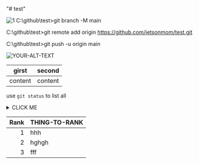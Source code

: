 "# test" 

![1](https://user-images.githubusercontent.com/92077615/195996623-b9379a7e-6247-4064-9f0f-8f2f2229b085.jpg)
C:\github\test>git branch -M main

C:\github\test>git remote add origin https://github.com/jetsonmom/test.git

C:\github\test>git push -u origin main

<picture>
 <source media="(prefers-color-scheme: dark)" srcset="YOUR-DARKMODE-IMAGE">
 <source media="(prefers-color-scheme: light)" srcset="YOUR-LIGHTMODE-IMAGE">
 <img alt="YOUR-ALT-TEXT" src="YOUR-DEFAULT-IMAGE">
</picture>

| girst     |  second  |
|-----------| ---------|
| content   |  content |

use `git status` to list all
<details><summary>CLICK ME</SUMMARY>
  <P>
    ### GKGKGKG
    '''RUBY
   puts HELLOW
    ''''
  </p>
  </details>
  
| Rank | THING-TO-RANK |
|-----:|---------------|
|     1|     hhh       |
|     2|      hghgh    |
|     3|     fff       |
